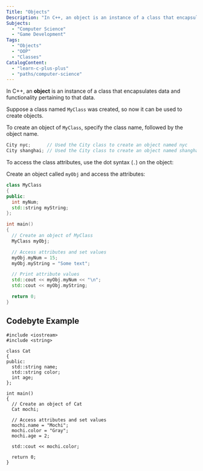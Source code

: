 ```yaml
---
Title: "Objects"
Description: "In C++, an object is an instance of a class that encapsulates data and functionality pertaining to that data."
Subjects:
  - "Computer Science"
  - "Game Development"
Tags:
  - "Objects"
  - "OOP"
  - "Classes"
CatalogContent:
  - "learn-c-plus-plus"
  - "paths/computer-science"
---
```


In C++, an **object** is an instance of a class that encapsulates data and functionality pertaining to that data.

Suppose a class named `MyClass` was created, so now it can be used to create objects.

To create an object of `MyClass`, specify the class name, followed by the object name.

```cpp
City nyc;      // Used the City class to create an object named nyc
City shanghai; // Used the City class to create an object named shanghai
```

To access the class attributes, use the dot syntax (`.`) on the object:

Create an object called `myObj` and access the attributes:

```cpp
class MyClass
{
public:
  int myNum;
  std::string myString;
};

int main()
{
  // Create an object of MyClass
  MyClass myObj;

  // Access attributes and set values
  myObj.myNum = 15;
  myObj.myString = "Some text";

  // Print attribute values
  std::cout << myObj.myNum << "\n";
  std::cout << myObj.myString;

  return 0;
}
```

## Codebyte Example

```codebyte/cpp
#include <iostream>
#include <string>

class Cat
{
public:
  std::string name;
  std::string color;
  int age;
};

int main()
{
  // Create an object of Cat
  Cat mochi;

  // Access attributes and set values
  mochi.name = "Mochi";
  mochi.color = "Gray";
  mochi.age = 2;

  std::cout << mochi.color;

  return 0;
}
```
